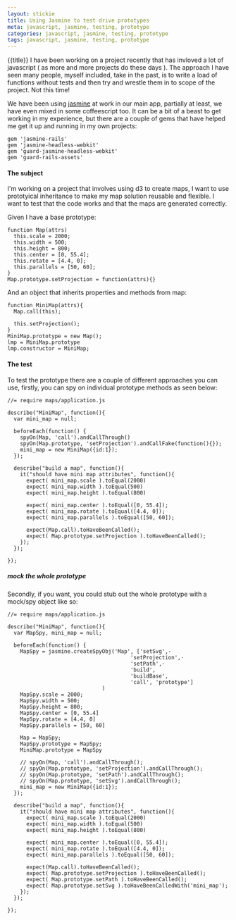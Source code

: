 ```yaml
---
layout: stickie
title: Using Jasmine to test drive prototypes
meta: javascript, jasmine, testing, prototype
categories: javascript, jasmine, testing, prototype
tags: javascript, jasmine, testing, prototype
---
```


{{title}}
I have been working on a project recently that has invloved a lot of javascript ( as more and more projects do these days ). The approach I have seen many people, myself included, take in the past, is to write a load of functions without tests and then try and wrestle them in to scope of the project. Not this time!

We have been using [jasmine](http://pivotal.github.io/jasmine/) at work in our main app, partially at least, we have even mixed in some coffeescript too. It can be a bit of a beast to get working in my experience, but there are a couple of gems that have helped me get it up and running in my own projects:

    gem 'jasmine-rails'
    gem 'jasmine-headless-webkit'
    gem 'guard-jasmine-headless-webkit'
    gem 'guard-rails-assets'

#### The subject
I'm working on a project that involves using d3 to create maps, I want to use prototyical inheritance to make my map solution reusable and flexible. I want to test that the code works and that the maps are generated correctly.

Given I have a base prototype:

    function Map(attrs) 
      this.scale = 2000;
      this.width = 500;
      this.height = 800;
      this.center = [0, 55.4];
      this.rotate = [4.4, 0];
      this.parallels = [50, 60];
    }
    Map.prototype.setProjection = function(attrs){}

And an object that inherits properties and methods from map:

    function MiniMap(attrs){
      Map.call(this);

      this.setProjection();
    }
    MiniMap.prototype = new Map();
    lmp = MiniMap.prototype
    lmp.constructor = MiniMap;


#### The test
To test the prototype there are a couple of different approaches you can use, firstly, you can spy on individual prototype methods as seen below:

    //= require maps/application.js

    describe("MiniMap", function(){
      var mini_map = null;

      beforeEach(function() {
        spyOn(Map, 'call').andCallThrough()
        spyOn(Map.prototype, 'setProjection').andCallFake(function(){});
        mini_map = new MiniMap({id:1});
      });

      describe("build a map", function(){
        it("should have mini map attributes", function(){
          expect( mini_map.scale ).toEqual(2000)
          expect( mini_map.width ).toEqual(500)
          expect( mini_map.height ).toEqual(800)

          expect( mini_map.center ).toEqual([0, 55.4]);
          expect( mini_map.rotate ).toEqual([4.4, 0]);
          expect( mini_map.parallels ).toEqual([50, 60]);

          expect(Map.call).toHaveBeenCalled();
          expect( Map.prototype.setProjection ).toHaveBeenCalled();
        });
      });

    });

##### mock the whole prototype
Secondly, if you want, you could stub out the whole prototype with a mock/spy object like so:

    //= require maps/application.js

    describe("MiniMap", function(){
      var MapSpy, mini_map = null;

      beforeEach(function() {
        MapSpy = jasmine.createSpyObj('Map', ['setSvg',·
                                           'setProjection',·
                                           'setPath',·
                                           'build',
                                           'buildBase',
                                           'call', 'prototype']
                                  )
        MapSpy.scale = 2000;
        MapSpy.width = 500;
        MapSpy.height = 800;
        MapSpy.center = [0, 55.4]
        MapSpy.rotate = [4.4, 0]
        MapSpy.parallels = [50, 60]

        Map = MapSpy;
        MapSpy.prototype = MapSpy;
        MiniMap.prototype = MapSpy

        // spyOn(Map, 'call').andCallThrough();
        // spyOn(Map.prototype, 'setProjection').andCallThrough();
        // spyOn(Map.prototype, 'setPath').andCallThrough();
        // spyOn(Map.prototype, 'setSvg').andCallThrough();
        mini_map = new MiniMap({id:1});
      });

      describe("build a map", function(){
        it("should have mini map attributes", function(){
          expect( mini_map.scale ).toEqual(2000)
          expect( mini_map.width ).toEqual(500)
          expect( mini_map.height ).toEqual(800)

          expect( mini_map.center ).toEqual([0, 55.4]);
          expect( mini_map.rotate ).toEqual([4.4, 0]);
          expect( mini_map.parallels ).toEqual([50, 60]);

          expect(Map.call).toHaveBeenCalled();
          expect( Map.prototype.setProjection ).toHaveBeenCalled();
          expect( Map.prototype.setPath ).toHaveBeenCalled();
          expect( Map.prototype.setSvg ).toHaveBeenCalledWith('mini_map');
        });
      });

    });
